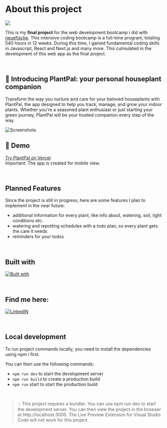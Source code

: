 <h1>About this project </h3><img src="https://img.shields.io/badge/status-in%20progress-green">

<p>
  This is my <strong>final project</strong> for the web development bootcamp i did with <a href="https://www.neuefische.de/en">neuefische</a>. This intensive coding bootcamp is a full-time program, totaling 540 hours in 12 weeks. During this time, I gained fundamental coding skills in Javascript, React and Next.js and many more. This culmulated in the development of this web app as the final project.
</p>

<br/>

## 🌱 Introducing PlantPal: your personal houseplant companion 
Transform the way you nurture and care for your beloved houseplants with PlantPal, the app designed to help you track, 
manage, and grow your indoor plants. Whether you're a seasoned plant enthusiast or just starting your green journey, 
PlantPal will be your trusted companion every step of the way.

![Screenshots](https://github.com/HenrikeStahlhut/capstone-project/assets/126799897/5dc1e784-45b2-47e8-ac1e-443110359a85)

## 🌱 Demo
[Try PlantPal on Vercel](https://capstone-project-peach-omega.vercel.app/) <br/>
Important: The app is created for mobile view. 

<br/>

## Planned Features
Since the project is still in progress, here are some features I plan to implement in the near future:
- additional information for every plant, like  info about, watering, soil, light conditions etc. 
- watering and repotting schedules with a todo plan, so every plant gets the care it needs
- reminders for your todos

<br/>

## Built with
[![Built with](https://skillicons.dev/icons?i=react,nextjs,styledcomponents,mongodb,js)](https://skillicons.dev)

<br/>

## Find me here: 
<a href="https://www.linkedin.com/in/henrike-stahlhut-389238249/">![LinkedIN](https://skillicons.dev/icons?i=linkedin)</a>

<br/>

##  Local development
To run project commands locally, you need to install the dependencies using npm i first.

You can then use the following commands:<br/>
- `npm run dev` to start the development server
- `npm run build` to create a production build
- `npm run` start to start the production build
<br/>

> 💡 This project requires a bundler. You can use npm run dev to start the development server. You can then view the project in the browser at http://localhost:3000. The Live Preview Extension for Visual Studio Code will not work for this project.


